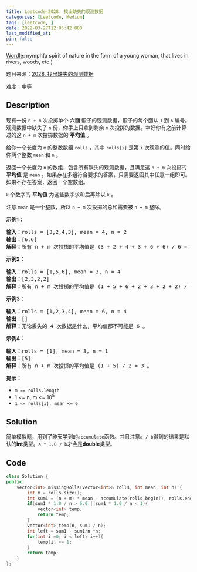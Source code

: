 ```yaml
---
title: Leetcode-2028. 找出缺失的观测数据
categories: [Leetcode, Medium]
tags: [leetcode, ]
date: 2022-03-27T12:05:42+800
last_modified_at: 
pin: false
---
```


[Wordle](https://www.nytimes.com/games/wordle/index.html): nymph(a spirit of nature in the form of a young woman, that lives in rivers, woods, etc.)

题目来源：[2028. 找出缺失的观测数据](https://leetcode-cn.com/problems/find-missing-observations/)

难度：中等

## Description

现有一份 `n + m` 次投掷单个 **六面** 骰子的观测数据，骰子的每个面从 `1` 到 `6` 编号。观测数据中缺失了 `n` 份，你手上只拿到剩余 `m` 次投掷的数据。幸好你有之前计算过的这 `n + m` 次投掷数据的 **平均值** 。

给你一个长度为 `m` 的整数数组 `rolls` ，其中 `rolls[i]` 是第 `i` 次观测的值。同时给你两个整数 `mean` 和 `n` 。

返回一个长度为 `n` 的数组，包含所有缺失的观测数据，且满足这 `n + m` 次投掷的 **平均值** 是 `mean` 。如果存在多组符合要求的答案，只需要返回其中任意一组即可。如果不存在答案，返回一个空数组。

`k` 个数字的 **平均值** 为这些数字求和后再除以 `k` 。

注意 `mean` 是一个整数，所以 `n + m` 次投掷的总和需要被 `n + m` 整除。


**示例1：**

<pre>
<strong>输入：</strong>rolls = [3,2,4,3], mean = 4, n = 2
<strong>输出：</strong>[6,6]
<strong>解释：</strong>所有 n + m 次投掷的平均值是 (3 + 2 + 4 + 3 + 6 + 6) / 6 = 4 。
</pre>

**示例2：**

<pre>
<strong>输入：</strong>rolls = [1,5,6], mean = 3, n = 4
<strong>输出：</strong>[2,3,2,2]
<strong>解释：</strong>所有 n + m 次投掷的平均值是 (1 + 5 + 6 + 2 + 3 + 2 + 2) / 7 = 3 。
</pre>

**示例3：**

<pre>
<strong>输入：</strong>rolls = [1,2,3,4], mean = 6, n = 4
<strong>输出：</strong>[]
<strong>解释：</strong>无论丢失的 4 次数据是什么，平均值都不可能是 6 。
</pre>

**示例4：**

<pre>
<strong>输入：</strong>rolls = [1], mean = 3, n = 1
<strong>输出：</strong>[5]
<strong>解释：</strong>所有 n + m 次投掷的平均值是 (1 + 5) / 2 = 3 。
</pre>


**提示：**

- `m == rolls.length`
- 1 <= n, m <= 10<sup>5</sup>
- `1 <= rolls[i], mean <= 6`


## Solution

简单模拟题，用到了昨天学到的`accumulate`函数。并且注意`a / b`得到的结果是默认的**int**类型。`a * 1.0 / b`才会是**double**类型。


## Code
```c++
class Solution {
public:
    vector<int> missingRolls(vector<int>& rolls, int mean, int n) {
        int m = rolls.size();
        int sum1 = (n + m) * mean - accumulate(rolls.begin(), rolls.end(), 0);
        if(sum1 * 1.0 / n > 6.0 ||sum1 * 1.0 / n < 1){
            vector<int> temp;
            return temp;
        }
        vector<int> temp(n, sum1 / n);
        int left = sum1 - sum1/n *n;
        for(int i =0; i < left; i++){
            temp[i] += 1;
        }
        return temp;
    }
};
```
